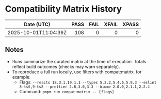 # Compatibility Matrix History

| Date (UTC)           | PASS | FAIL | XFAIL | XPASS |
| -------------------- | ---: | ---: | ----: | ----: |
| 2025-10-01T11:04:39Z |  108 |    0 |     0 |     0 |

## Notes

- Runs summarize the curated matrix at the time of execution. Totals reflect build outcomes (checks may warn separately).
- To reproduce a full run locally, use filters with compat:matrix, for example:
  - Flags: `--reacts 18.3.1,19.1.1 --types 5.2.2,5.4.5,5.9.3 --eslint 8-ts6,9-ts8 --prettier 2.8,3.0,3.3 --biome 2.0.0,2.1.1,2.2.4`
  - Command: `pnpm run compat:matrix -- [flags]`
